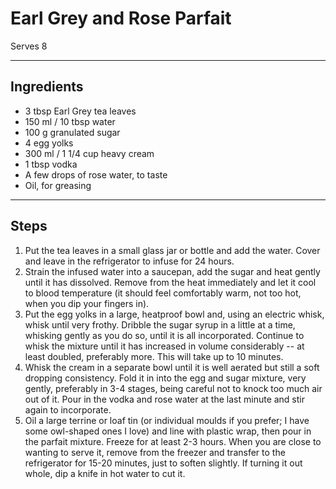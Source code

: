 # Earl Grey and Rose Parfait

Serves 8

---

## Ingredients

* 3 tbsp Earl Grey tea leaves
* 150 ml / 10 tbsp water
* 100 g granulated sugar
* 4 egg yolks
* 300 ml / 1 1/4 cup heavy cream
* 1 tbsp vodka
* A few drops of rose water, to taste
* Oil, for greasing

---

## Steps

1.  Put the tea leaves in a small glass jar or bottle and add the water. Cover and leave in the refrigerator to infuse for 24 hours.
2.  Strain the infused water into a saucepan, add the sugar and heat gently until it has dissolved. Remove from the heat immediately and let it cool to blood temperature (it should feel comfortably warm, not too hot, when you dip your fingers in).
3.  Put the egg yolks in a large, heatproof bowl and, using an electric whisk, whisk until very frothy. Dribble the sugar syrup in a little at a time, whisking gently as you do so, until it is all incorporated. Continue to whisk the mixture until it has increased in volume considerably -- at least doubled, preferably more. This will take up to 10 minutes.
4.  Whisk the cream in a separate bowl until it is well aerated but still a soft dropping consistency. Fold it in into the egg and sugar mixture, very gently, preferably in 3-4 stages, being careful not to knock too much air out of it. Pour in the vodka and rose water at the last minute and stir again to incorporate.
5.  Oil a large terrine or loaf tin (or individual moulds if you prefer; I have some owl-shaped ones I love) and line with plastic wrap, then pour in the parfait mixture. Freeze for at least 2-3 hours. When you are close to wanting to serve it, remove from the freezer and transfer to the refrigerator for 15-20 minutes, just to soften slightly. If turning it out whole, dip a knife in hot water to cut it.